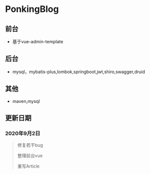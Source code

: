 # PonkingBlog

## 前台
- 基于vue-admin-template
## 后台
- mysql，mybatis-plus,lombok,springboot,jwt,shiro,swagger,druid
## 其他
- maven,mysql
## 更新日期
### 2020年9月2日
> 修复若干bug
>
> 整理前台vue
>
> 重写Article
